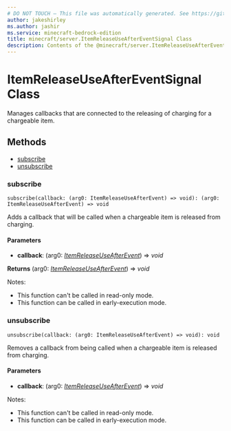 ```yaml
---
# DO NOT TOUCH — This file was automatically generated. See https://github.com/mojang/minecraftapidocsgenerator to modify descriptions, examples, etc.
author: jakeshirley
ms.author: jashir
ms.service: minecraft-bedrock-edition
title: minecraft/server.ItemReleaseUseAfterEventSignal Class
description: Contents of the @minecraft/server.ItemReleaseUseAfterEventSignal class.
---
```

# ItemReleaseUseAfterEventSignal Class

Manages callbacks that are connected to the releasing of charging for a chargeable item.

## Methods
- [subscribe](#subscribe)
- [unsubscribe](#unsubscribe)

### **subscribe**
`
subscribe(callback: (arg0: ItemReleaseUseAfterEvent) => void): (arg0: ItemReleaseUseAfterEvent) => void
`

Adds a callback that will be called when a chargeable item is released from charging.

#### **Parameters**
- **callback**: (arg0: [*ItemReleaseUseAfterEvent*](ItemReleaseUseAfterEvent.md)) => *void*

**Returns** (arg0: [*ItemReleaseUseAfterEvent*](ItemReleaseUseAfterEvent.md)) => *void*
  
Notes:
- This function can't be called in read-only mode.
- This function can be called in early-execution mode.

### **unsubscribe**
`
unsubscribe(callback: (arg0: ItemReleaseUseAfterEvent) => void): void
`

Removes a callback from being called when a chargeable item is released from charging.

#### **Parameters**
- **callback**: (arg0: [*ItemReleaseUseAfterEvent*](ItemReleaseUseAfterEvent.md)) => *void*
  
Notes:
- This function can't be called in read-only mode.
- This function can be called in early-execution mode.
